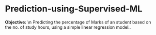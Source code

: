 # Prediction-using-Supervised-ML
**Objective:** \n Predicting the percentage of Marks of an student based on the no. of study hours, using a simple linear regression model..
